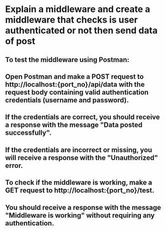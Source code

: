 # Explain a middleware and create a middleware that checks is user authenticated or not then send data of post

## To test the middleware using Postman:

## Open Postman and make a POST request to http://localhost:{port_no}/api/data with the request body containing valid authentication credentials (username and password).

## If the credentials are correct, you should receive a response with the message "Data posted successfully".

## If the credentials are incorrect or missing, you will receive a response with the "Unauthorized" error.

## To check if the middleware is working, make a GET request to http://localhost:{port_no}/test.

## You should receive a response with the message "Middleware is working" without requiring any authentication.
